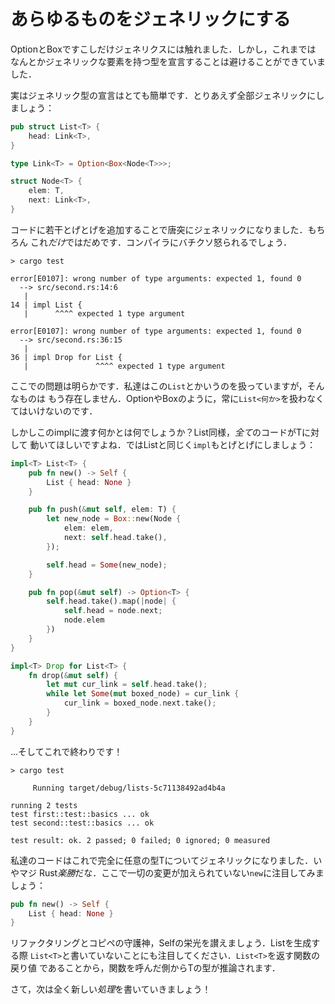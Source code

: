 # あらゆるものをジェネリックにする

OptionとBoxですこしだけジェネリクスには触れました．しかし，これまでは
なんとかジェネリックな要素を持つ型を宣言することは避けることができていました．

実はジェネリック型の宣言はとても簡単です．とりあえず全部ジェネリックにしましょう：

```rust ,ignore
pub struct List<T> {
    head: Link<T>,
}

type Link<T> = Option<Box<Node<T>>>;

struct Node<T> {
    elem: T,
    next: Link<T>,
}
```

コードに若干とげとげを追加することで唐突にジェネリックになりました．もちろん
これ*だけ*ではだめです．コンパイラにバチクソ怒られるでしょう．


```text
> cargo test

error[E0107]: wrong number of type arguments: expected 1, found 0
  --> src/second.rs:14:6
   |
14 | impl List {
   |      ^^^^ expected 1 type argument

error[E0107]: wrong number of type arguments: expected 1, found 0
  --> src/second.rs:36:15
   |
36 | impl Drop for List {
   |               ^^^^ expected 1 type argument

```

ここでの問題は明らかです．私達はこの`List`とかいうのを扱っていますが，そんなものは
もう存在しません．OptionやBoxのように，常に`List<何か>`を扱わなくてはいけないのです．

しかしこのimplに渡す何かとは何でしょうか？List同様，*全て*のコードがTに対して
動いてほしいですよね．ではListと同じく`impl`もとげとげにしましょう：


```rust ,ignore
impl<T> List<T> {
    pub fn new() -> Self {
        List { head: None }
    }

    pub fn push(&mut self, elem: T) {
        let new_node = Box::new(Node {
            elem: elem,
            next: self.head.take(),
        });

        self.head = Some(new_node);
    }

    pub fn pop(&mut self) -> Option<T> {
        self.head.take().map(|node| {
            self.head = node.next;
            node.elem
        })
    }
}

impl<T> Drop for List<T> {
    fn drop(&mut self) {
        let mut cur_link = self.head.take();
        while let Some(mut boxed_node) = cur_link {
            cur_link = boxed_node.next.take();
        }
    }
}
```

...そしてこれで終わりです！


```
> cargo test

     Running target/debug/lists-5c71138492ad4b4a

running 2 tests
test first::test::basics ... ok
test second::test::basics ... ok

test result: ok. 2 passed; 0 failed; 0 ignored; 0 measured

```

私達のコードはこれで完全に任意の型Tについてジェネリックになりました．いやマジ
Rust*楽勝*だな．ここで一切の変更が加えられていない`new`に注目してみましょう：

```rust ,ignore
pub fn new() -> Self {
    List { head: None }
}
```

リファクタリングとコピペの守護神，Selfの栄光を讃えましょう．Listを生成する際
`List<T>`と書いていないことにも注目してください．`List<T>`を返す関数の戻り値
であることから，関数を呼んだ側からTの型が推論されます．

さて，次は全く新しい*処理*を書いていきましょう！
